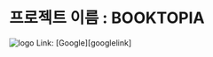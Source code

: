 # 프로젝트 이름 : BOOKTOPIA
<img alt="logo" src="https://github.com/user-attachments/assets/6c1bff62-147d-4039-940e-9ee44cb0241c">
Link: [Google][googlelink]

[googlelink]: https://google.com "Go google"




